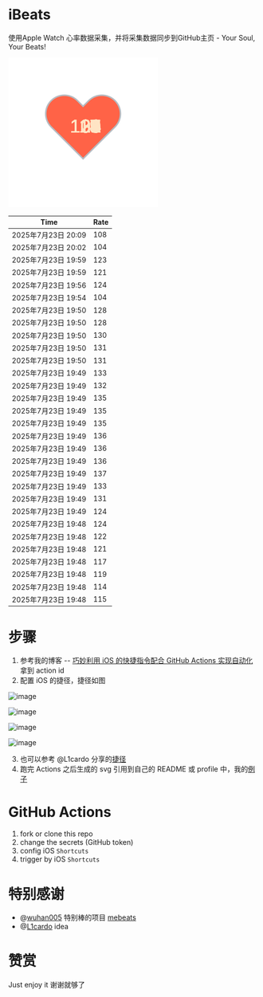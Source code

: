 # iBeats
使用Apple Watch 心率数据采集，并将采集数据同步到GitHub主页 - Your Soul, Your Beats!

![](./files/heart.svg)

<!--START_SECTION:my_heart_rate-->
| Time | Rate | 
 | ---- | ---- | 
| 2025年7月23日 20:09 | 108 |
| 2025年7月23日 20:02 | 104 |
| 2025年7月23日 19:59 | 123 |
| 2025年7月23日 19:59 | 121 |
| 2025年7月23日 19:56 | 124 |
| 2025年7月23日 19:54 | 104 |
| 2025年7月23日 19:50 | 128 |
| 2025年7月23日 19:50 | 128 |
| 2025年7月23日 19:50 | 130 |
| 2025年7月23日 19:50 | 131 |
| 2025年7月23日 19:50 | 131 |
| 2025年7月23日 19:49 | 133 |
| 2025年7月23日 19:49 | 132 |
| 2025年7月23日 19:49 | 135 |
| 2025年7月23日 19:49 | 135 |
| 2025年7月23日 19:49 | 135 |
| 2025年7月23日 19:49 | 136 |
| 2025年7月23日 19:49 | 136 |
| 2025年7月23日 19:49 | 136 |
| 2025年7月23日 19:49 | 137 |
| 2025年7月23日 19:49 | 133 |
| 2025年7月23日 19:49 | 131 |
| 2025年7月23日 19:49 | 124 |
| 2025年7月23日 19:48 | 124 |
| 2025年7月23日 19:48 | 122 |
| 2025年7月23日 19:48 | 121 |
| 2025年7月23日 19:48 | 117 |
| 2025年7月23日 19:48 | 119 |
| 2025年7月23日 19:48 | 114 |
| 2025年7月23日 19:48 | 115 |

<!--END_SECTION:my_heart_rate-->

# 步骤
1. 参考我的博客 -- [巧妙利用 iOS 的快捷指令配合 GitHub Actions 实现自动化](https://github.com/yihong0618/gitblog/issues/198) 拿到 action id
2. 配置 iOS 的捷径，捷径如图

![image](https://user-images.githubusercontent.com/15976103/122154218-0db0b480-ce97-11eb-93bb-5aec07c558dc.png)

![image](https://user-images.githubusercontent.com/15976103/122154236-186b4980-ce97-11eb-8e4b-70551a0391ae.png)

![image](https://user-images.githubusercontent.com/15976103/122154268-2d47dd00-ce97-11eb-902e-3acf292265a9.png)

![image](https://user-images.githubusercontent.com/15976103/122174055-fa144680-ceb4-11eb-9be2-3eb83cd516f7.png)

3. 也可以参考 @L1cardo 分享的[捷径](https://www.icloud.com/shortcuts/6ab6047b459c41ad822ad6b94b1c03d4)
4. 跑完 Actions 之后生成的 svg 引用到自己的 README 或 profile 中，我的[例子](https://github.com/yihong0618) 

# GitHub Actions

1. fork or clone this repo
2. change the secrets (GitHub token)
3. config iOS `Shortcuts` 
4. trigger by iOS `Shortcuts`

# 特别感谢
- @[wuhan005](https://github.com/wuhan005) 特别棒的项目 [mebeats](https://github.com/wuhan005/mebeats)
- @[L1cardo](https://github.com/L1cardo) idea

# 赞赏
Just enjoy it
谢谢就够了
